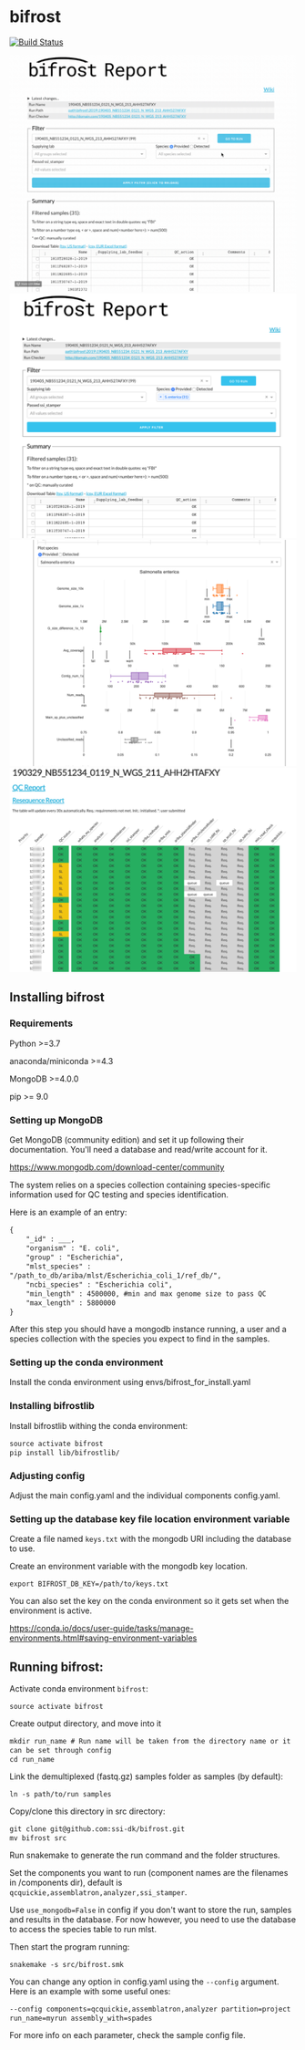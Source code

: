 # bifrost

[![Build Status](https://dev.azure.com/SSI-MPV/bifrost-private/_apis/build/status/ssi-dk.bifrost?branchName=master)](https://dev.azure.com/SSI-MPV/bifrost-private/_build/latest?definitionId=3&branchName=master)

![](docs/_media/usage.gif)
![](docs/_media/screenshot-filter.png)
![](docs/_media/screenshot-plot.png)
![](docs/_media/run_checker.png)

## Installing bifrost

### Requirements

Python >=3.7

anaconda/miniconda >=4.3

MongoDB >=4.0.0

pip >= 9.0

### Setting up MongoDB

Get MongoDB (community edition) and set it up following their documentation. 
You'll need a database and read/write account for it.

https://www.mongodb.com/download-center/community

The system relies on a species collection containing species-specific information used for 
QC testing and species identification. 

Here is an example of an entry:

```
{
    "_id" : ___,
    "organism" : "E. coli",
    "group" : "Escherichia",
    "mlst_species" : "/path_to_db/ariba/mlst/Escherichia_coli_1/ref_db/",
    "ncbi_species" : "Escherichia coli",
    "min_length" : 4500000, #min and max genome size to pass QC
    "max_length" : 5800000
}
```

After this step you should have a mongodb instance running, a user and a species collection with the species you expect to find in the samples.

### Setting up the conda environment

Install the conda environment using envs/bifrost_for_install.yaml

### Installing bifrostlib

Install bifrostlib withing the conda environment:

```
source activate bifrost
pip install lib/bifrostlib/
```


### Adjusting config

Adjust the main config.yaml and the individual components config.yaml.

### Setting up the database key file location environment variable

Create a file named `keys.txt` with the mongodb URI including the database to use.

Create an environment variable with the mongodb key location.
```
export BIFROST_DB_KEY=/path/to/keys.txt
```

You can also set the key on the conda environment so it gets set when the environment is active.

https://conda.io/docs/user-guide/tasks/manage-environments.html#saving-environment-variables

## Running bifrost:

Activate conda environment `bifrost`:
```
source activate bifrost
```

Create output directory, and move into it 
```
mkdir run_name # Run name will be taken from the directory name or it can be set through config
cd run_name
```

Link the demultiplexed (fastq.gz) samples folder as samples (by default):
```
ln -s path/to/run samples
```

Copy/clone this directory in src directory:

```
git clone git@github.com:ssi-dk/bifrost.git
mv bifrost src
```

Run snakemake to generate the run command and the folder structures.

Set the components you want to run (component names are the filenames in /components dir), default is `qcquickie,assemblatron,analyzer,ssi_stamper`.

Use `use_mongodb=False` in config if you don't want to store the run, samples and results in the database.
For now however, you need to use the database to access the species table to run mlst.

Then start the program running:

```
snakemake -s src/bifrost.smk
```

You can change any option in config.yaml using the `--config` argument. Here is an example with some useful ones:

```
--config components=qcquickie,assemblatron,analyzer partition=project run_name=myrun assembly_with=spades
```

For more info on each parameter, check the sample config file.
